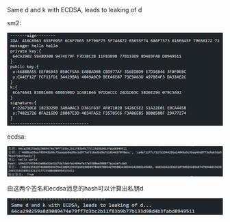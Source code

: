 Same d and k with ECDSA, leads to leaking of d

sm2:

![](1.png)

ecdsa:

![](2.png)

由这两个签名和ecdsa消息的hash可以计算出私钥d

![](3.png)